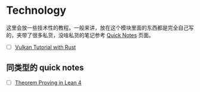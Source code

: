 # Technology

这里会放一些技术性的教程。一般来讲，放在这个模块里面的东西都是完全自己写的，夹带了很多私货，没啥私货的笔记参考 [Quick Notes](../qnotes/) 页面。

- [ ] [Vulkan Tutorial with Rust](rust-vulkan)

## 同类型的 quick notes

- [ ] [Theorem Proving in Lean 4](../qnotes/theorem_proving_in_lean_4)